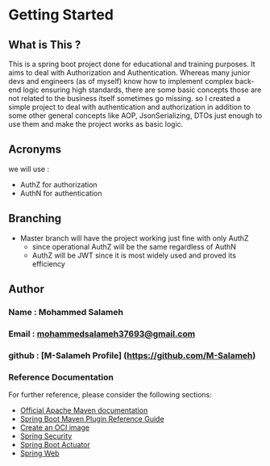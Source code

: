 # Getting Started

## What is This ?

This is a spring boot project done for educational and training purposes.
It aims to deal with Authorization and Authentication.
Whereas many junior devs and engineers (as of myself) know how to implement complex back-end logic ensuring
high standards, there are some basic concepts those are not related to the business itself
sometimes go missing.
so I created a simple project to deal with authentication and authorization
in addition to some other general concepts like AOP, JsonSerializing, DTOs
just enough to use them and make the project works as basic logic.

## Acronyms
we will use :
* AuthZ for authorization 
* AuthN for authentication

## Branching
* Master branch will have the project working just fine with only AuthZ
  * since operational AuthZ will be the same regardless of AuthN
  * AuthZ will be JWT since it is most widely used and proved its efficiency 


## Author
### Name : Mohammed Salameh
### Email : mohammedsalameh37693@gmail.com
### github : [M-Salameh Profile] (https://github.com/M-Salameh)


### Reference Documentation
For further reference, please consider the following sections:

* [Official Apache Maven documentation](https://maven.apache.org/guides/index.html)
* [Spring Boot Maven Plugin Reference Guide](https://docs.spring.io/spring-boot/3.5.3/maven-plugin)
* [Create an OCI image](https://docs.spring.io/spring-boot/3.5.3/maven-plugin/build-image.html)
* [Spring Security](https://docs.spring.io/spring-boot/3.5.3/reference/web/spring-security.html)
* [Spring Boot Actuator](https://docs.spring.io/spring-boot/3.5.3/reference/actuator/index.html)
* [Spring Web](https://docs.spring.io/spring-boot/3.5.3/reference/web/servlet.html)